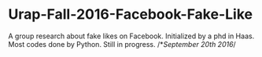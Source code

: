 # Urap-Fall-2016-Facebook-Fake-Like
A group research about fake likes on Facebook. Initialized by a phd in Haas. Most codes done by Python.
Still in progress.
/**September 20th 2016*/
